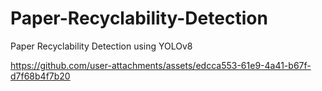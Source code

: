 # Paper-Recyclability-Detection
Paper Recyclability Detection using YOLOv8




https://github.com/user-attachments/assets/edcca553-61e9-4a41-b67f-d7f68b4f7b20

